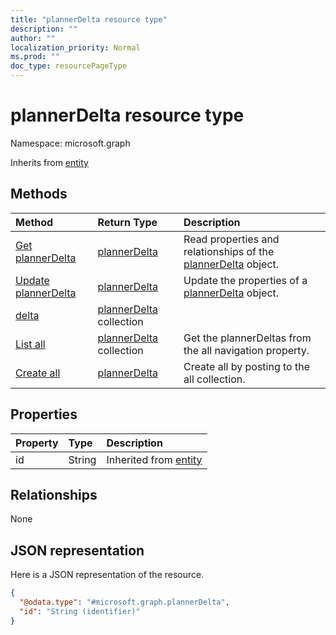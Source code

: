 ```yaml
---
title: "plannerDelta resource type"
description: ""
author: ""
localization_priority: Normal
ms.prod: ""
doc_type: resourcePageType
---
```


# plannerDelta resource type


Namespace: microsoft.graph




Inherits from [entity](../resources/entity.md)

## Methods
|Method|Return Type|Description|
|:---|:---|:---|
|[Get plannerDelta](../api/plannerdelta-get.md)|[plannerDelta](../resources/plannerdelta.md)|Read properties and relationships of the [plannerDelta](../resources/plannerdelta.md) object.|
|[Update plannerDelta](../api/plannerdelta-update.md)|[plannerDelta](../resources/plannerdelta.md)|Update the properties of a [plannerDelta](../resources/plannerdelta.md) object.|
|[delta](../api/plannerdelta-delta.md)|[plannerDelta](../resources/plannerdelta.md) collection||
|[List all](../api/planneruser-list-all.md)|[plannerDelta](../resources/plannerdelta.md) collection|Get the plannerDeltas from the all navigation property.|
|[Create all](../api/planneruser-post-all.md)|[plannerDelta](../resources/plannerdelta.md)|Create all by posting to the all collection.|

## Properties
|Property|Type|Description|
|:---|:---|:---|
|id|String| Inherited from [entity](../resources/entity.md)|

## Relationships
None

## JSON representation
Here is a JSON representation of the resource.
<!-- {
  "blockType": "resource",
  "keyProperty": "id",
  "@odata.type": "microsoft.graph.plannerDelta",
  "baseType": "microsoft.graph.entity",
  "openType": false
}
-->
``` json
{
  "@odata.type": "#microsoft.graph.plannerDelta",
  "id": "String (identifier)"
}
```

